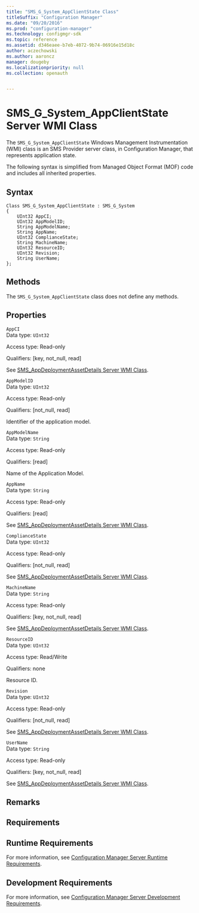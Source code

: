 ```yaml
---
title: "SMS_G_System_AppClientState Class"
titleSuffix: "Configuration Manager"
ms.date: "09/20/2016"
ms.prod: "configuration-manager"
ms.technology: configmgr-sdk
ms.topic: reference
ms.assetid: d346eaee-b7eb-4072-9b74-06916e15d18c
author: aczechowski
ms.author: aaroncz
manager: dougeby
ms.localizationpriority: null
ms.collection: openauth


---
```

# SMS_G_System_AppClientState Server WMI Class
The `SMS_G_System_AppClientState` Windows Management Instrumentation (WMI) class is an SMS Provider server class, in Configuration Manager, that represents application state.  

 The following syntax is simplified from Managed Object Format (MOF) code and includes all inherited properties.  

## Syntax  

```  
Class SMS_G_System_AppClientState : SMS_G_System  
{  
    UInt32 AppCI;  
    UInt32 AppModelID;  
    String AppModelName;  
    String AppName;  
    UInt32 ComplianceState;  
    String MachineName;  
    UInt32 ResourceID;  
    UInt32 Revision;  
    String UserName;  
};  
```  

## Methods  
 The `SMS_G_System_AppClientState` class does not define any methods.  

## Properties  
 `AppCI`  
 Data type: `UInt32`  

 Access type: Read-only  

 Qualifiers: [key, not_null, read]  

 See [SMS_AppDeploymentAssetDetails Server WMI Class](../../../develop/reference/apps/sms_appdeploymentassetdetails-server-wmi-class.md).  

 `AppModelID`  
 Data type: `UInt32`  

 Access type: Read-only  

 Qualifiers: [not_null, read]  

 Identifier of the application model.  

 `AppModelName`  
 Data type: `String`  

 Access type: Read-only  

 Qualifiers: [read]  

 Name of the Application Model.  

 `AppName`  
 Data type: `String`  

 Access type: Read-only  

 Qualifiers: [read]  

 See [SMS_AppDeploymentAssetDetails Server WMI Class](../../../develop/reference/apps/sms_appdeploymentassetdetails-server-wmi-class.md).  

 `ComplianceState`  
 Data type: `UInt32`  

 Access type: Read-only  

 Qualifiers: [not_null, read]  

 See [SMS_AppDeploymentAssetDetails Server WMI Class](../../../develop/reference/apps/sms_appdeploymentassetdetails-server-wmi-class.md).  

 `MachineName`  
 Data type: `String`  

 Access type: Read-only  

 Qualifiers: [key, not_null, read]  

 See [SMS_AppDeploymentAssetDetails Server WMI Class](../../../develop/reference/apps/sms_appdeploymentassetdetails-server-wmi-class.md).  

 `ResourceID`  
 Data type: `UInt32`  

 Access type: Read/Write  

 Qualifiers: none  

 Resource ID.  

 `Revision`  
 Data type: `UInt32`  

 Access type: Read-only  

 Qualifiers: [not_null, read]  

 See [SMS_AppDeploymentAssetDetails Server WMI Class](../../../develop/reference/apps/sms_appdeploymentassetdetails-server-wmi-class.md).  

 `UserName`  
 Data type: `String`  

 Access type: Read-only  

 Qualifiers: [key, not_null, read]  

 See [SMS_AppDeploymentAssetDetails Server WMI Class](../../../develop/reference/apps/sms_appdeploymentassetdetails-server-wmi-class.md).  

## Remarks  

## Requirements  

## Runtime Requirements  
 For more information, see [Configuration Manager Server Runtime Requirements](../../../develop/core/reqs/server-runtime-requirements.md).  

## Development Requirements  
 For more information, see [Configuration Manager Server Development Requirements](../../../develop/core/reqs/server-development-requirements.md).  
